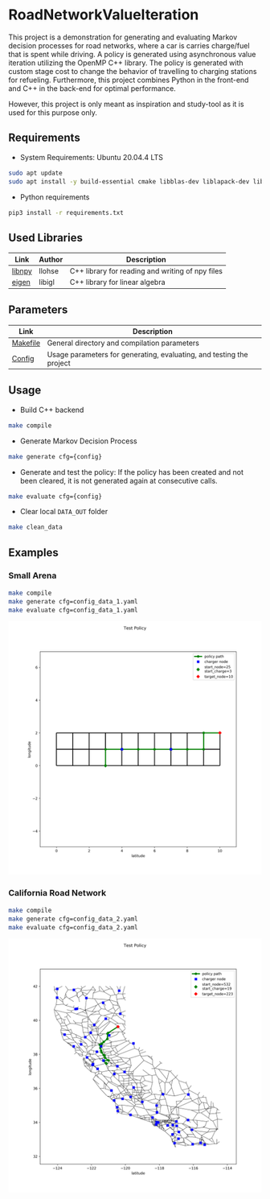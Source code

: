 # RoadNetworkValueIteration

This project is a demonstration for generating and evaluating Markov decision processes for road networks, where a car is carries charge/fuel that is spent while driving. A policy is generated using asynchronous value iteration utilizing the OpenMP C++ library.  The policy is generated with custom stage cost to change the behavior of travelling to charging stations for refueling. Furthermore, this project combines Python in the front-end and C++ in the back-end for optimal performance. 

However, this project is only meant as inspiration and study-tool as it is used for this purpose only.

## Requirements

* System Requirements: Ubuntu 20.04.4 LTS

```bash
sudo apt update
sudo apt install -y build-essential cmake libblas-dev liblapack-dev liblapacke-dev libomp-dev
```

* Python requirements

``` bash
pip3 install -r requirements.txt
```

## Used Libraries

| Link                                       | Author | Description                                      |
| ------------------------------------------ | ------ | ------------------------------------------------ |
| [libnpy](https://github.com/llohse/libnpy) | llohse | C++ library for reading and writing of npy files |
| [eigen](https://github.com/libigl/eigen)   | libigl | C++ library for linear algebra                   |

## Parameters

| Link                       | Description                                                          |
| -------------------------- | -------------------------------------------------------------------- |
| [Makefile](Makefile#L0-L4) | General directory and compilation parameters                         |
| [Config](config.yaml)      | Usage parameters for generating, evaluating, and testing the project |

## Usage

* Build C++ backend

``` bash
make compile
```

* Generate Markov Decision Process

``` bash
make generate cfg={config}
```

* Generate and test the policy: If the policy has been created and not been cleared, it is not generated again at consecutive calls.

``` bash
make evaluate cfg={config}
```

* Clear local `DATA_OUT` folder

``` bash
make clean_data
```

## Examples

### Small Arena

``` bash
make compile
make generate cfg=config_data_1.yaml
make evaluate cfg=config_data_1.yaml
``` 

![small_arena_policy](img/small_arena_policy.png)

### California Road Network

``` bash
make compile
make generate cfg=config_data_2.yaml
make evaluate cfg=config_data_2.yaml
``` 

![road_cal_policy](img/road_cal_policy.png)
